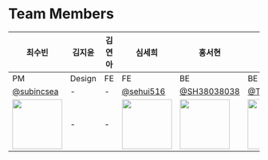 # Team Members

| 최수빈 | 김지윤 | 김연아 | 심세희 | 홍서현 | 곽해림 | 송서현 |
|--------|--------|--------|--------|--------|--------|--------|
| PM   | Design | FE     | FE     | BE     | BE     | BE     |
|  [@subincsea](https://github.com/subincsea)      | -      | -      | [@sehui516](https://github.com/sehui516)      | [@SH38038038](https://github.com/SH38038038) | [@Tulipurple](https://github.com/Tulipurple) | [@Hiimynameiss](https://github.com/Hiimynameiss) |
| <img src="https://avatars.githubusercontent.com/subincsea" width="100">      | -      | -      | <img src="https://avatars.githubusercontent.com/sehui516" width="100">      | <img src="https://avatars.githubusercontent.com/SH38038038" width="100"> | <img src="https://avatars.githubusercontent.com/Tulipurple" width="100"> | <img src="https://avatars.githubusercontent.com/Hiimynameiss" width="100"> |

